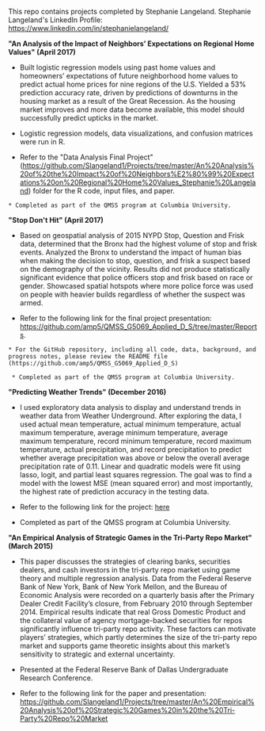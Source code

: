 This repo contains projects completed by Stephanie Langeland.
Stephanie Langeland's LinkedIn Profile:  https://www.linkedin.com/in/stephanielangeland/



__"An Analysis of the Impact of Neighbors’ Expectations on Regional Home Values" (April 2017)__
   
   * Built logistic regression models using past home values and homeowners’ expectations of future neighborhood home values to
predict actual home prices for nine regions of the U.S. Yielded a 53% prediction accuracy rate, driven by predictions of
downturns in the housing market as a result of the Great Recession. As the housing market improves and more data become
available, this model should successfully predict upticks in the market.  

   * Logistic regression models, data visualizations, and confusion matrices were run in R.
   
   * Refer to the "Data Analysis Final Project" (https://github.com/Slangeland1/Projects/tree/master/An%20Analysis%20of%20the%20Impact%20of%20Neighbors%E2%80%99%20Expectations%20on%20Regional%20Home%20Values_Stephanie%20Langeland) folder for the R code, input files, and paper. 
   
    * Completed as part of the QMSS program at Columbia University.

__"Stop Don't Hit" (April 2017)__

   * Based on geospatial analysis of 2015 NYPD Stop, Question and Frisk data, determined that the Bronx had the highest volume of
stop and frisk events. Analyzed the Bronx to understand the impact of human bias when making the decision to stop, question,
and frisk a suspect based on the demography of the vicinity. Results did not produce statistically significant evidence that police
officers stop and frisk based on race or gender. Showcased spatial hotspots where more police force was used on people with
heavier builds regardless of whether the suspect was armed. 

   * Refer to the following link for the final project presentation:  https://github.com/amp5/QMSS_G5069_Applied_D_S/tree/master/Reports.  
   
    * For the GitHub repository, including all code, data, background, and progress notes, please review the README file (https://github.com/amp5/QMSS_G5069_Applied_D_S)
    
     * Completed as part of the QMSS program at Columbia University.

__"Predicting Weather Trends" (December 2016)__
   
   * I used exploratory data analysis to display and understand trends in weather data from Weather Underground. After exploring the data, I used actual mean temperature, actual minimum temperature, actual maximum temperature, average minimum temperature, average maximum temperature, record minimum temperature, record maximum temperature, actual precipitation, and record precipitation to predict whether average precipitation was above or below the overall average precipitation rate of 0.11. Linear and quadratic models were fit using lasso, logit, and partial least squares regression. The goal was to find a model with the lowest MSE (mean squared error) and most importantly, the highest rate of prediction accuracy in the testing data.
   
   * Refer to the following link for the project: [here](https://github.com/Slangeland1/Projects/blob/master/Predicting%20Weather%20Trends.pdf)
   
   * Completed as part of the QMSS program at Columbia University.
   
__"An Empirical Analysis of Strategic Games in the Tri-Party Repo Market" (March 2015)__

   * This paper discusses the strategies of clearing banks, securities dealers, and cash investors in the tri-party repo market using game theory and multiple regression analysis. Data from the Federal Reserve Bank of New York, Bank of New York Mellon, and the Bureau of Economic Analysis were recorded on a quarterly basis after the Primary Dealer Credit Facility’s closure, from February 2010 through September 2014. Empirical results indicate that real Gross Domestic Product and the collateral value of agency mortgage-backed securities for repos significantly influence tri-party repo activity. These factors can motivate players’ strategies, which partly determines the size of the tri-party repo market and supports game theoretic insights about this market’s sensitivity to strategic and external uncertainty.

   * Presented at the Federal Reserve Bank of Dallas Undergraduate Research Conference. 
      
   * Refer to the following link for the paper and presentation:  https://github.com/Slangeland1/Projects/tree/master/An%20Empirical%20Analysis%20of%20Strategic%20Games%20in%20the%20Tri-Party%20Repo%20Market

